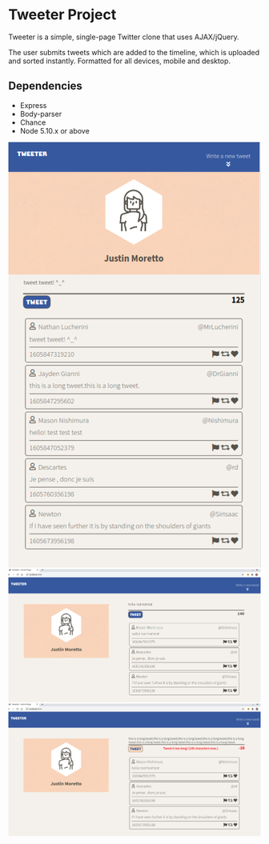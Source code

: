 # Tweeter Project

Tweeter is a simple, single-page Twitter clone that uses AJAX/jQuery.

The user submits tweets which are added to the timeline, which is uploaded and sorted instantly.
Formatted for all devices, mobile and desktop.


## Dependencies

- Express
- Body-parser
- Chance
- Node 5.10.x or above

!["Mobile"](https://github.com/Justin-Moretto/tweeter/blob/master/docs/mobile.png?raw=true)
!["Desktop1"](https://github.com/Justin-Moretto/tweeter/blob/master/docs/desktop1.png?raw=true)
!["Desktop2"](https://github.com/Justin-Moretto/tweeter/blob/master/docs/desktop2.png?raw=true)
